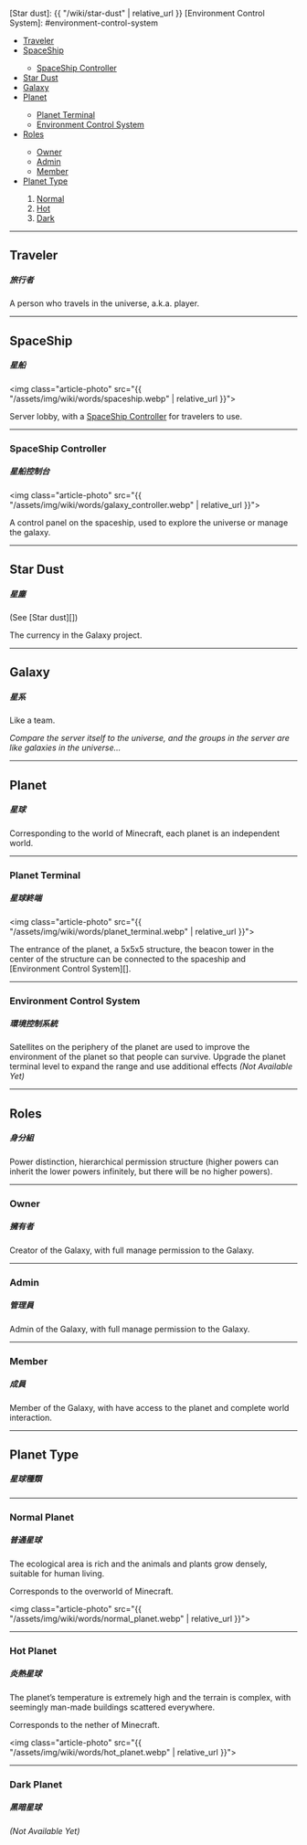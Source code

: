 [SpaceShip Controller]: #spaceship-controller
[Star dust]: {{ "/wiki/star-dust" | relative_url }}
[Environment Control System]: #environment-control-system

<div class="article-content">
<ul>
    <li><a href="#traveler">Traveler</a></li>
    <li><a href="#spaceship">SpaceShip</a></li>
		<ul>
			<li><a href="#spaceship-controller">SpaceShip Controller</a></li>
		</ul>
	<li><a href="#star-dust">Star Dust</a></li>
	<li><a href="#galaxy">Galaxy</a></li>
	<li><a href="#planet">Planet</a></li>
		<ul>
			<li><a href="#planet-terminal">Planet Terminal</a></li>
			<li><a href="#environment-control-system">Environment Control System</a></li>
		</ul>
	<li><a href="#roles">Roles</a></li>
		<ul>
			<li><a href="#owner">Owner</a></li>
			<li><a href="#admin">Admin</a></li>
			<li><a href="#member">Member</a></li>
		</ul>
	<li><a href="#planet-type">Planet Type</a></li>
		<ol>
			<li><a href="#normal-planet">Normal</a></li>
			<li><a href="#hot-planet">Hot</a></li>
			<li><a href="#dark-planet">Dark</a></li>
		</ol>
</ul>
</div>

---

## Traveler
##### 旅行者

A person who travels in the universe, a.k.a. player.

---

## SpaceShip
##### 星船

<img class="article-photo" src="{{ "/assets/img/wiki/words/spaceship.webp" | relative_url }}">

Server lobby, with a [SpaceShip Controller][] for travelers to use.

<hr class="sub">

### SpaceShip Controller
##### 星船控制台

<img class="article-photo" src="{{ "/assets/img/wiki/words/galaxy_controller.webp" | relative_url }}">

A control panel on the spaceship, used to explore the universe or manage the galaxy.

---

## Star Dust
##### 星塵

(See [Star dust][])

The currency in the Galaxy project.

---

## Galaxy
##### 星系

Like a team.

*Compare the server itself to the universe, and the groups in the server are like galaxies in the universe...*

---

## Planet
##### 星球

Corresponding to the world of Minecraft, each planet is an independent world.

<hr class="sub">

### Planet Terminal
##### 星球終端

<img class="article-photo" src="{{ "/assets/img/wiki/words/planet_terminal.webp" | relative_url }}">

The entrance of the planet, a 5x5x5 structure, the beacon tower in the center of the structure can be connected to the spaceship and [Environment Control System][].

<hr class="sub">

### Environment Control System
##### 環境控制系統

Satellites on the periphery of the planet are used to improve the environment of the planet so that people can survive.
Upgrade the planet terminal level to expand the range and use additional effects *(Not Available Yet)*

---

## Roles
##### 身分組

Power distinction, hierarchical permission structure (higher powers can inherit the lower powers infinitely, but there will be no higher powers).

<hr class="sub">

### Owner
##### 擁有者

Creator of the Galaxy, with full manage permission to the Galaxy.

<hr class="sub">

### Admin
##### 管理員

Admin of the Galaxy, with full manage permission to the Galaxy.

<hr class="sub">

### Member
##### 成員

Member of the Galaxy, with have access to the planet and complete world interaction.

---

## Planet Type
##### 星球種類

<hr class="sub">

### Normal Planet
##### 普通星球

The ecological area is rich and the animals and plants grow densely, suitable for human living.

Corresponds to the overworld of Minecraft.

<img class="article-photo" src="{{ "/assets/img/wiki/words/normal_planet.webp" | relative_url }}">

<hr class="sub">

### Hot Planet
##### 炎熱星球

The planet’s temperature is extremely high and the terrain is complex, with seemingly man-made buildings scattered everywhere.

Corresponds to the nether of Minecraft.

<img class="article-photo" src="{{ "/assets/img/wiki/words/hot_planet.webp" | relative_url }}">

<hr class="sub">

### Dark Planet
##### 黑暗星球

*(Not Available Yet)*
